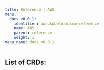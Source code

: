 ```yaml
---
title: Reference | AWS
menu:
  docs_v0.0.1:
    identifier: aws.kubeform.com-reference
    name: AWS
    parent: reference
    weight: 1
menu_name: docs_v0.0.1
---
```


## List of CRDs:
